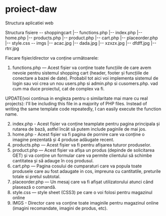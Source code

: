 # proiect-daw
Structura aplicatiei web

Structura fisiere
\-- shoppingcart
|-- functions.php
|-- index.php
|-- home.php
|-- products.php
|-- product.php
|-- cart.php
|-- placeorder.php
|-- style.css
\-- imgs
|-- acac.jpg
|-- dada.jpg
|-- xzxzx.jpg
|-- dfdff.jpg
|-- rtrr.jpg

Fiecare fișier/director va conține următoarele:
1.	functions.php — Acest fișier va conține toate funcțiile de care avem nevoie pentru sistemul shopping cart (header, footer și funcțiile de conectare a bazei de date). Probabil tot aici voi implementa sistemul de login sau voi crea un nou users.php si admin.php si cusomers.php. vad cum ma duce proiectul, cat de complex va fi.

UPDATE(voi continua in engleza pentru o similaritate mai mare cu real projects):  I'll be including this file in a majority of PHP files. Instead of writing the same template code repeatedly, I can easily execute the function name.

2.	index.php - Acest fișier va conține teamplate pentru pagina principala și rutarea de bază, astfel încât să putem include paginile de mai jos.
3.	home.php - Acest fișier va fi pagina de pornire care va conține o imagine prezentată și 4 produse adăugate recent.
4.	products.php — Acest fișier va fi pentru afișarea tuturor produselor.
5.	product.php — Acest fișier va afișa un produs (depinde de solicitarea GET) și va conține un formular care va permite clientului să schimbe cantitatea și să adauge în coș produsul.
6.	cart.php — Pagina cosului de cumparaturi care va popula toate produsele care au fost adaugate in cos, impreuna cu cantitatile, preturile totale si pretul subtotal.
7.	placeorder.php — Un mesaj care va fi afișat utilizatorului atunci când plasează o comandă.
8.	style.css — style sheet (CSS3) pe care o voi folosi pentru magazinul online
9.	IMGS - Director care va conține toate imaginile pentru magazinul online (imagini recomandate, imagini de produs, etc). 



